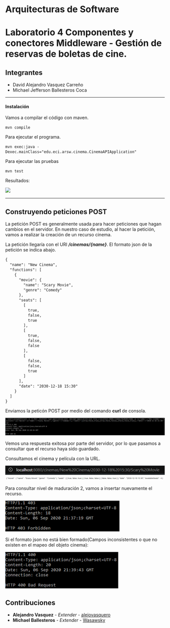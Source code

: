 # Arquitecturas de Software
# Laboratorio 4 Componentes y conectores Middleware - Gestión de reservas de boletas de cine.

## Integrantes
- David Alejandro Vasquez Carreño
- Michael Jefferson Ballesteros Coca

____________
#### Instalación

Vamos a compilar el código con maven.
   ```console
mvn compile
   ```


Para ejecutar el programa.

  ```console
mvn exec:java -Dexec.mainClass="edu.eci.arsw.cinema.CinemaAPIApplication"
   ```

Para ejecutar las pruebas

  ```console
mvn test
   ```

Resultados:

![](img/TESTS.PNG)
____________

## Construyendo peticiones POST

La petición POST es generalmente usada para hacer peticiones que hagan cambios en el servidor.
En nuestro caso de estudio, al hacer la petición, vamos a realizar la creación de un recurso cinema.

La petición llegaría con el URI ***/cinemas/{name}***.
El formato json de la petición se indica abajo.


```json5
{
  "name": "New Cinema",
  "functions": [
    {
      "movie": {
        "name": "Scary Movie",
        "genre": "Comedy"
      },
      "seats": [
        [
          true,
          false,
          true
        ],
        [
          true,
          false,
          false
        ],
        [
          false,
          false,
          true
        ]
      ],
      "date": "2030-12-18 15:30"
    }
  ]
}
```

Enviamos la peticón POST por medio del comando __curl__ de consola.

![](img/INSERT_OK.PNG)

Vemos una respuesta exitosa por parte del servidor, por lo que pasamos a consultar que el recurso haya sido guardado.

Consultamos el cinema y película con la URL.

![](img/URL.PNG)
![](img/QUERY.PNG)

Para consultar nivel de maduración 2, vamos a insertar nuevamente el recurso.

![](img/REPEATED.PNG) 

Si el formato json no está bien formado(Campos inconsistentes o que no existen en el mapeo del objeto cinema):

![](img/BAD_R.PNG)

## Contribuciones

* **Alejandro Vasquez** - *Extender* - [alejovasquero](https://github.com/alejovasquero)
* **Michael Ballesteros** - *Extender* - [Wasawsky](https://github.com/Wasawsky)

